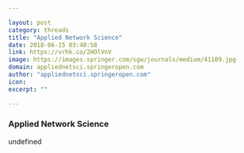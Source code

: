 ```yaml
---

layout: post
category: threads
title: "Applied Network Science"
date: 2018-06-15 03:40:58
link: https://vrhk.co/2HOlVnV
image: https://images.springer.com/sgw/journals/medium/41109.jpg
domain: appliednetsci.springeropen.com
author: "appliednetsci.springeropen.com"
icon: 
excerpt: ""

---
```


### Applied Network Science

undefined